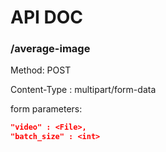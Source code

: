 # API DOC

### /average-image

Method: POST

Content-Type : multipart/form-data

form parameters:
```json
"video" : <File>,
"batch_size" : <int>
```
